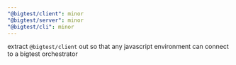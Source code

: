```yaml
---
"@bigtest/client": minor
"@bigtest/server": minor
"@bigtest/cli": minor
---
```

extract `@bigtest/client` out so that any javascript environment can
connect to a bigtest orchestrator

